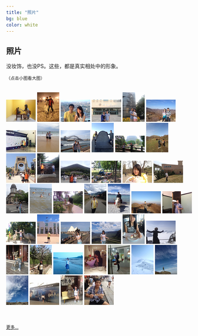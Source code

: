 ```yaml
---
title: "照片"
bg: blue
color: white
---
```


## 照片

<div class="center">
	<p>没妆饰，也没PS。这些，都是真实相处中的形象。</p>
	<p><small>（点击小图看大图）</small></p>
	<br />
	<a href="./photos/1.jpg" rel="lightbox-love" title="不，这不是错觉"><img src="./photos/1s.jpg" /></a>
	<a href="./photos/2.jpg" rel="lightbox-love" title="滑雪"><img src="./photos/2s.jpg" /></a>
	<a href="./photos/3.jpg" rel="lightbox-love" title="暖"><img src="./photos/3s.jpg" /></a>
	<a href="./photos/4.jpg" rel="lightbox-love" title="毕业了"><img src="./photos/4s.jpg" /></a>
	<a href="./photos/5.jpg" rel="lightbox-love" title="于北师大"><img src="./photos/5s.jpg" /></a>
	<a href="./photos/6.jpg" rel="lightbox-love" title="运动"><img src="./photos/6s.jpg" /></a>
	<a href="./photos/7.jpg" rel="lightbox-love" title="科技"><img src="./photos/7s.jpg" /></a>
	<a href="./photos/8.jpg" rel="lightbox-love" title="悉尼邦迪海滩"><img src="./photos/8s.jpg" /></a>
	<a href="./photos/9.jpg" rel="lightbox-love" title="悉尼海港大桥"><img src="./photos/9s.jpg" /></a>
	<a href="./photos/22.jpg" rel="lightbox-love" title="恒久远"><img src="./photos/22s.jpg" /></a>
	<a href="./photos/33.jpg" rel="lightbox-love" title="我还瘦的时候我们就在一起了"><img src="./photos/33s.jpg" /></a>
	<a href="./photos/40.jpg" rel="lightbox-love" title="路漫漫"><img src="./photos/40s.jpg" /></a>
	<a href="./photos/43.jpg" rel="lightbox-love" title="大坂环球影城"><img src="./photos/43s.jpg" /></a>
	<a href="./photos/44.jpg" rel="lightbox-love" title="山呢？"><img src="./photos/44s.jpg" /></a>
	<a href="./photos/45.jpg" rel="lightbox-love" title="富士山"><img src="./photos/45s.jpg" /></a>
	<a href="./photos/11.jpg" rel="lightbox-love" title="野"><img src="./photos/11s.jpg" /></a>
	<a href="./photos/13.jpg" rel="lightbox-love" title="吃的特写"><img src="./photos/13s.jpg" /></a>
	<a href="./photos/14.jpg" rel="lightbox-love" title="没去伊朗"><img src="./photos/14s.jpg" /></a>
	<a href="./photos/15.jpg" rel="lightbox-love" title="这衣服，明明是……"><img src="./photos/15s.jpg" /></a>
	<a href="./photos/16.jpg" rel="lightbox-love" title="海里游"><img src="./photos/16s.jpg" /></a>
	<a href="./photos/17.jpg" rel="lightbox-love" title="不是摆拍"><img src="./photos/17s.jpg" /></a>
	<a href="./photos/18.jpg" rel="lightbox-love" title="哈达"><img src="./photos/18s.jpg" /></a>
	<a href="./photos/19.jpg" rel="lightbox-love" title="牛"><img src="./photos/19s.jpg" /></a>
	<a href="./photos/23.jpg" rel="lightbox-love" title="我为峰"><img src="./photos/23s.jpg" /></a>
	<a href="./photos/24.jpg" rel="lightbox-love" title="豪放派"><img src="./photos/24s.jpg" /></a>
	<a href="./photos/25.jpg" rel="lightbox-love" title="淑女"><img src="./photos/25s.jpg" /></a>
	<a href="./photos/26.jpg" rel="lightbox-love" title="装酷"><img src="./photos/26s.jpg" /></a>
	<a href="./photos/27.jpg" rel="lightbox-love" title="歌剧院"><img src="./photos/27s.jpg" /></a>
	<a href="./photos/28.jpg" rel="lightbox-love" title="腕带"><img src="./photos/28s.jpg" /></a>
	<a href="./photos/29.jpg" rel="lightbox-love" title="甜"><img src="./photos/29s.jpg" /></a>
	<a href="./photos/30.jpg" rel="lightbox-love" title="雪地冰天"><img src="./photos/30s.jpg" /></a>
	<a href="./photos/31.jpg" rel="lightbox-love" title="君子爱财"><img src="./photos/31s.jpg" /></a>
	<a href="./photos/32.jpg" rel="lightbox-love" title="花"><img src="./photos/32s.jpg" /></a>
	<a href="./photos/34.jpg" rel="lightbox-love" title="蓝调"><img src="./photos/34s.jpg" /></a>
	<a href="./photos/36.jpg" rel="lightbox-love" title="羞"><img src="./photos/36s.jpg" /></a>
	<a href="./photos/37.jpg" rel="lightbox-love" title="还在羞"><img src="./photos/37s.jpg" /></a>
	<a href="./photos/38.jpg" rel="lightbox-love" title="没错，那是我"><img src="./photos/38s.jpg" /></a>
	<a href="./photos/41.jpg" rel="lightbox-love" title="一个男人，当他站立的时候"><img src="./photos/41s.jpg" /></a>
	<a href="./photos/42.jpg" rel="lightbox-love" title="远方"><img src="./photos/42s.jpg" /></a>
	<a href="./photos/46.jpg" rel="lightbox-love" title="可爱"><img src="./photos/46s.jpg" /></a>
	<a href="./photos/47.jpg" rel="lightbox-love" title="咧嘴笑"><img src="./photos/47s.jpg" /></a>
	<a href="./photos/48.jpg" rel="lightbox-love" title="日本的烧肉"><img src="./photos/48s.jpg" /></a>
	<br><br><br>
	<p><a href="http://xiangce.baidu.com/shengbinmeng"><small>更多...</small></a></p>
</div>

